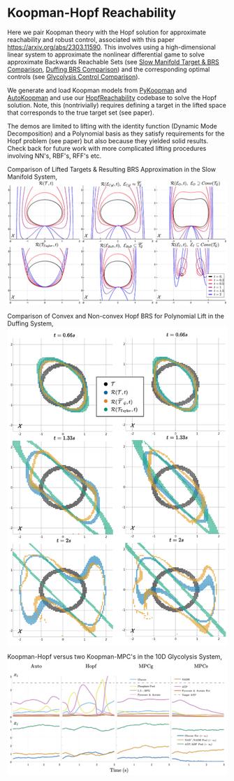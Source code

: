 # Koopman-Hopf Reachability 

Here we pair Koopman theory with the Hopf solution for approximate reachability and robust control, associated with this paper https://arxiv.org/abs/2303.11590. This involves using a high-dimensional linear system to approximate the nonlinear differential game to solve approximate Backwards Reachable Sets (see [Slow Manifold Target & BRS Comparison](./SlowManifold_Contours.jpg), [Duffing BRS Comparison](./Duffing_BRS.jpg)) and the corresponding optimal controls (see [Glycolysis Control Comparison](./Glycolysis_Control_Comparison_Sample.png)).

We generate and load Koopman models from [PyKoopman](https://github.com/dynamicslab/pykoopman) and [AutoKoopman](https://github.com/EthanJamesLew/AutoKoopman) and use our [HopfReachability](https://github.com/UCSD-SASLab/HopfReachability) codebase to solve the Hopf solution. Note, this (nontrivially) requires defining a target in the lifted space that corresponds to the true target set (see paper).

The demos are limited to lifting with the identity function (Dynamic Mode Decomposition) and a Polynomial basis as they satisfy requirements for the Hopf problem (see paper) but also because they yielded solid results. Check back for future work with more complicated lifting procedures involving NN's, RBF's, RFF's etc.

Comparison of Lifted Targets & Resulting BRS Approximation in the Slow Manifold System,
![Slow Manifold Target & BRS Comparison](./SlowManifold_Contours.jpg)

Comparison of Convex and Non-convex Hopf BRS for Polynomial Lift in the Duffing System,
![Duffing BRS Comparison](./Duffing_BRS.jpg)

Koopman-Hopf versus two Koopman-MPC's in the 10D Glycolysis System,
![Glycolysis Control Comparison](./Glycolysis_Control_Comparison_Sample.png)
